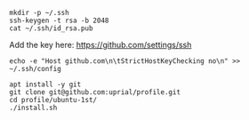     mkdir -p ~/.ssh
    ssh-keygen -t rsa -b 2048
    cat ~/.ssh/id_rsa.pub

Add the key here: https://github.com/settings/ssh

    echo -e "Host github.com\n\tStrictHostKeyChecking no\n" >> ~/.ssh/config

    apt install -y git
    git clone git@github.com:uprial/profile.git
    cd profile/ubuntu-1st/
    ./install.sh

